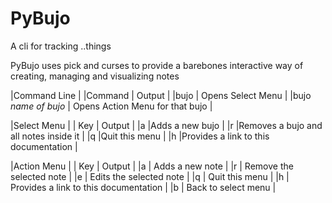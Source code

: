 # PyBujo
 
 A cli for tracking ..things

 PyBujo uses pick and curses to provide a barebones interactive way of creating, managing and visualizing notes

|Command Line                                          |
|Command             | Output                          | 
|bujo                | Opens Select Menu               |
|bujo *name of bujo* | Opens Action Menu for that bujo |

|Select Menu                                  |
| Key | Output                                |
|a    |Adds a new bujo                        |
|r    |Removes a bujo and all notes inside it |
|q    |Quit this menu                         |
|h    |Provides a link to this documentation  |

|Action Menu                                  |
| Key | Output                                |
|a    | Adds a new note                       |
|r    | Remove the selected note              |
|e    | Edits the selected note               |
|q    | Quit this menu                        |
|h    | Provides a link to this documentation |
|b    | Back to select menu                   |
